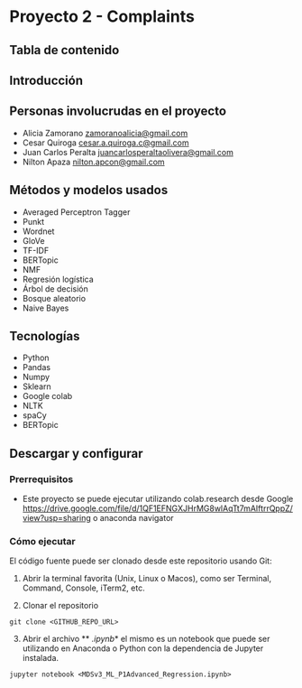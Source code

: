 # Proyecto 2 - Complaints
## Tabla de contenido


## Introducción



## Personas involucrudas en el proyecto
* Alicia Zamorano zamoranoalicia@gmail.com
* Cesar Quiroga cesar.a.quiroga.c@gmail.com
* Juan Carlos Peralta juancarlosperaltaolivera@gmail.com
* Nilton Apaza nilton.apcon@gmail.com

## Métodos y modelos usados
* Averaged Perceptron Tagger
* Punkt
* Wordnet
* GloVe
* TF-IDF
* BERTopic
* NMF
* Regresión logística
* Árbol de decisión
* Bosque aleatorio
* Naive Bayes

## Tecnologías
* Python
* Pandas
* Numpy
* Sklearn
* Google colab
* NLTK
* spaCy
* BERTopic

## Descargar y configurar
### Prerrequisitos
* Este proyecto se puede ejecutar utilizando colab.research desde Google https://drive.google.com/file/d/1QF1EFNGXJHrMG8wlAqTt7mAIftrrQppZ/view?usp=sharing o anaconda navigator

### Cómo ejecutar

El código fuente puede ser clonado desde este repositorio usando Git:

1. Abrir la terminal favorita (Unix, Linux o Macos), como ser Terminal, Command, Console, iTerm2, etc.

2. Clonar el repositorio

```
git clone <GITHUB_REPO_URL>
```

3. Abrir el archivo ** *.ipynb** el mismo es un notebook que puede ser utilizando en Anaconda o Python con la dependencia de Jupyter instalada.

```
jupyter notebook <MDSv3_ML_P1Advanced_Regression.ipynb>
```
